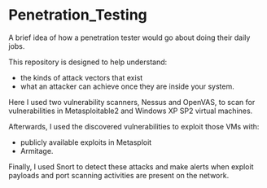 # Penetration_Testing
A brief idea of how a penetration tester would go about doing their daily jobs.

This repository is designed to help understand:
- the kinds of attack vectors that exist
- what an attacker can achieve once they are inside your system. 

Here I used two vulnerability scanners, Nessus and OpenVAS, to scan for vulnerabilities in Metasploitable2 and
Windows XP SP2 virtual machines. 

Afterwards, I used the discovered vulnerabilities to exploit those VMs with:
- publicly available exploits in Metasploit
- Armitage. 

Finally, I used Snort to detect these attacks and make alerts when exploit payloads and port scanning activities are present on the network.
